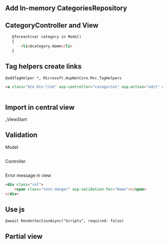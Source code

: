
## Add In-memory CategoriesRepository


## CategoryController and View
```html
   @foreach(var category in Model)
   {
       <li>@category.Name</li>
   }
```


## Tag helpers create links
```html
@addTagHelper *, Microsoft.AspNetCore.Mvc.TagHelpers

<a class="btn btn-link" asp-controller="categories" asp-action="edit" asp-route-id="@category.CategoryId">Edit</a>
         
```

## Import in central view
_ViewStart


## Validation
Model
```cs

```

Controller
```cs
```

Error message in view
```html
<div class="col">
    <span class="text-danger" asp-validation-for="Name"></span>
</div>
```


## Use js
```html
@await RenderSectionAsync("Scripts", required: false)

```


## Partial view
